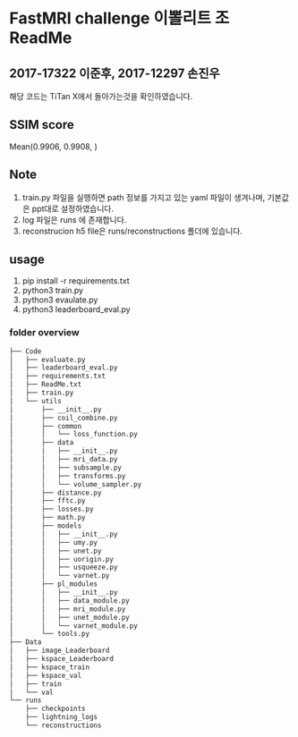 # FastMRI challenge 이뽈리트 조 ReadMe
## 2017-17322 이준후, 2017-12297 손진우

해당 코드는 TiTan X에서 돌아가는것을 확인하였습니다.

## SSIM score

Mean(0.9906, 0.9908, )

## Note
1. train.py 파일을 실행하면 path 정보를 가지고 있는 yaml 파일이 생겨나며, 기본값은 ppt대로 설정하였습니다.
2. log 파일은 runs 에 존재합니다.
3. reconstrucion h5 file은 runs/reconstructions 폴더에 있습니다.


## usage

1. pip install -r requirements.txt
2. python3 train.py
3. python3 evaulate.py
4. python3 leaderboard_eval.py


### folder overview
```bash
├── Code
│   ├── evaluate.py
│   ├── leaderboard_eval.py
│   ├── requirements.txt
│   ├── ReadMe.txt
│   ├── train.py
│   └── utils
│       ├── __init__.py
│       ├── coil_combine.py
│       ├── common
│       │   └── loss_function.py
│       ├── data
│       │   ├── __init__.py
│       │   ├── mri_data.py
│       │   ├── subsample.py
│       │   ├── transforms.py
│       │   └── volume_sampler.py
│       ├── distance.py
│       ├── fftc.py
│       ├── losses.py
│       ├── math.py
│       ├── models
│       │   ├── __init__.py
│       │   ├── umy.py
│       │   ├── unet.py
│       │   ├── uorigin.py
│       │   ├── usqueeze.py
│       │   └── varnet.py
│       ├── pl_modules
│       │   ├── __init__.py
│       │   ├── data_module.py
│       │   ├── mri_module.py
│       │   ├── unet_module.py
│       │   └── varnet_module.py
│       └── tools.py
├── Data
│   ├── image_Leaderboard
│   ├── kspace_Leaderboard
│   ├── kspace_train
│   ├── kspace_val
│   ├── train
│   └── val
└── runs
    ├── checkpoints
    ├── lightning_logs
    └── reconstructions
```
